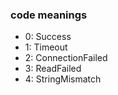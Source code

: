 ### code meanings

- 0: Success
- 1: Timeout
- 2: ConnectionFailed
- 3: ReadFailed
- 4: StringMismatch
